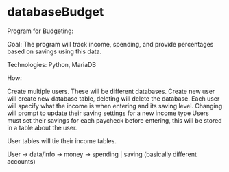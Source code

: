 # databaseBudget
Program for Budgeting:

Goal: The program will track income, spending, and provide percentages based on savings using this data.

Technologies: Python, MariaDB

How:

Create multiple users. These will be different databases. Create new user will create new database table, deleting will delete the database. Each user will specify what the income is when entering and its saving level. Changing will prompt to update their saving settings for a new income type 
Users must set their savings for each paycheck before entering, this will be stored in a table about the user.

User tables will tie their income tables. 

User -> data/info -> money -> spending | saving (basically different accounts)